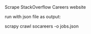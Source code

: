 Scrape StackOverflow Careers website

run with json file as output:

scrapy crawl socareers  -o jobs.json
